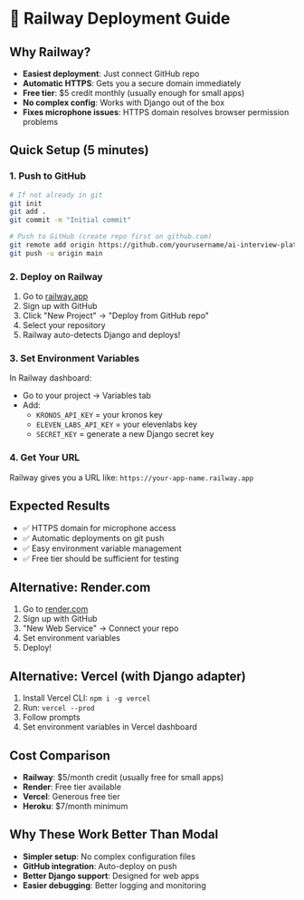 # 🚀 Railway Deployment Guide

## Why Railway?
- **Easiest deployment**: Just connect GitHub repo
- **Automatic HTTPS**: Gets you a secure domain immediately
- **Free tier**: $5 credit monthly (usually enough for small apps)
- **No complex config**: Works with Django out of the box
- **Fixes microphone issues**: HTTPS domain resolves browser permission problems

## Quick Setup (5 minutes)

### 1. Push to GitHub
```bash
# If not already in git
git init
git add .
git commit -m "Initial commit"

# Push to GitHub (create repo first on github.com)
git remote add origin https://github.com/yourusername/ai-interview-platform.git
git push -u origin main
```

### 2. Deploy on Railway
1. Go to [railway.app](https://railway.app)
2. Sign up with GitHub
3. Click "New Project" → "Deploy from GitHub repo"
4. Select your repository
5. Railway auto-detects Django and deploys!

### 3. Set Environment Variables
In Railway dashboard:
- Go to your project → Variables tab
- Add:
  - `KRONOS_API_KEY` = your kronos key
  - `ELEVEN_LABS_API_KEY` = your elevenlabs key
  - `SECRET_KEY` = generate a new Django secret key

### 4. Get Your URL
Railway gives you a URL like: `https://your-app-name.railway.app`

## Expected Results
- ✅ HTTPS domain for microphone access
- ✅ Automatic deployments on git push
- ✅ Easy environment variable management
- ✅ Free tier should be sufficient for testing

## Alternative: Render.com
1. Go to [render.com](https://render.com)
2. Sign up with GitHub
3. "New Web Service" → Connect your repo
4. Set environment variables
5. Deploy!

## Alternative: Vercel (with Django adapter)
1. Install Vercel CLI: `npm i -g vercel`
2. Run: `vercel --prod`
3. Follow prompts
4. Set environment variables in Vercel dashboard

## Cost Comparison
- **Railway**: $5/month credit (usually free for small apps)
- **Render**: Free tier available
- **Vercel**: Generous free tier
- **Heroku**: $7/month minimum

## Why These Work Better Than Modal
- **Simpler setup**: No complex configuration files
- **GitHub integration**: Auto-deploy on push
- **Better Django support**: Designed for web apps
- **Easier debugging**: Better logging and monitoring
